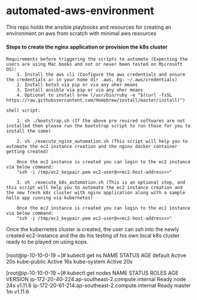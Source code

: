 # automated-aws-environment
This repo holds the ansible playbooks and resources for creating an environment on aws from scratch with minimal aws resources

#### Steps to create the nginx application or provision the k8s cluster ####
    Requirements before triggering the scripts to automate (Expecting the users are using Mac books and not or never been tested on Microsoft OS):
        1. Install the aws cli (Configure the aws credentials and ensure the credentials ar in your home dir .aws, Eg: ~/.aws/credentials)
        2. Install boto3 via pip or via any oher means
        3. Install ansible via pip or via any oher means
        4. Optional to install brew (/usr/bin/ruby -e "$(curl -fsSL https://raw.githubusercontent.com/Homebrew/install/master/install)")

    shell script:

        1. sh ./bootstrap.sh (If the above pre reuired softwares are not installed then please run the bootstrap script to run those for you to install the same)

        2. sh ./execute_nginx_automation.sh (This script will help you to automate the ec2 instance creation and the nginx docker container getting created)

        Once the ec2 instance is created you can login to the ec2 instance via below command:
        "ssh -i /tmp/ec2_keypair.pem ec2-user@<<ec2-host-address>>"

        3. sh ./execute_k8s_automation.sh (This is an optional step, and this script will help you to automate the ec2 instance creation and the new fresh k8s cluster with nginx application along with a sample hello app running via kubernetes)

        Once the ec2 instance is created you can login to the ec2 instance via below command:
        "ssh -i /tmp/ec2_keypair.pem ec2-user@<<ec2-host-address>>"

Once the kubernetes cluster is created, the user can ssh into the newly created ec2-instance and the do his testing of his own local k8s cluster ready to be played on using kops.

####
[root@ip-10-10-0-19 ~]# kubectl get ns
NAME          STATUS   AGE
default       Active   20s
kube-public   Active   16s
kube-system   Active   20s

[root@ip-10-10-0-19 ~]# kubectl get nodes
NAME                                               STATUS   ROLES    AGE   VERSION
ip-172-20-40-224.ap-southeast-2.compute.internal   Ready    node     24s   v1.11.6
ip-172-20-61-214.ap-southeast-2.compute.internal   Ready    master   1m    v1.11.6

